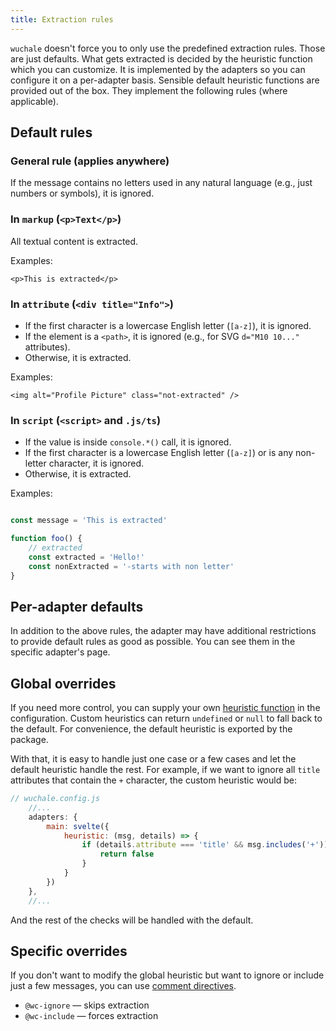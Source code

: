 ```yaml
---
title: Extraction rules
---
```


`wuchale` doesn't force you to only use the predefined extraction rules. Those
are just defaults. What gets extracted is decided by the heuristic function
which you can customize. It is implemented by the adapters so you can configure
it on a per-adapter basis. Sensible default heuristic functions are provided
out of the box. They implement the following rules (where applicable).

## Default rules

### General rule (applies anywhere)

If the message contains no letters used in any natural language (e.g., just
numbers or symbols), it is ignored.

### In `markup` (`<p>Text</p>`)

All textual content is extracted.

Examples:

```svelte
<p>This is extracted</p>
```

### In `attribute` (`<div title="Info">`)
- If the first character is a lowercase English letter (`[a-z]`), it is ignored.
- If the element is a `<path>`, it is ignored (e.g., for SVG `d="M10 10..."` attributes).
- Otherwise, it is extracted.

Examples:

```svelte
<img alt="Profile Picture" class="not-extracted" />
```

### In `script` (`<script>` and `.js/ts`)

- If the value is inside `console.*()` call, it is ignored.
- If the first character is a lowercase English letter (`[a-z]`) or is any
    non-letter character, it is ignored.
- Otherwise, it is extracted.

Examples:

```javascript

const message = 'This is extracted'

function foo() {
    // extracted
    const extracted = 'Hello!'
    const nonExtracted = '-starts with non letter'
}
```

## Per-adapter defaults

In addition to the above rules, the adapter may have additional restrictions to
provide default rules as good as possible. You can see them in the specific
adapter's page.

## Global overrides

If you need more control, you can supply your own [heuristic
function](/reference/adapter-common#heuristic) in the configuration. Custom
heuristics can return `undefined` or `null` to fall back to the default. For
convenience, the default heuristic is exported by the package.

With that, it is easy to handle just one case or a few cases and let the
default heuristic handle the rest. For example, if we want to ignore all `title`
attributes that contain the `+` character, the custom heuristic would be:

```js
// wuchale.config.js
    //...
    adapters: {
        main: svelte({
            heuristic: (msg, details) => {
                if (details.attribute === 'title' && msg.includes('+')) {
                    return false
                }
            }
        })
    },
    //...
```

And the rest of the checks will be handled with the default.

## Specific overrides

If you don't want to modify the global heuristic but want to ignore or include
just a few messages, you can use [comment directives](/guides/comments).

- `@wc-ignore` — skips extraction
- `@wc-include` — forces extraction  
